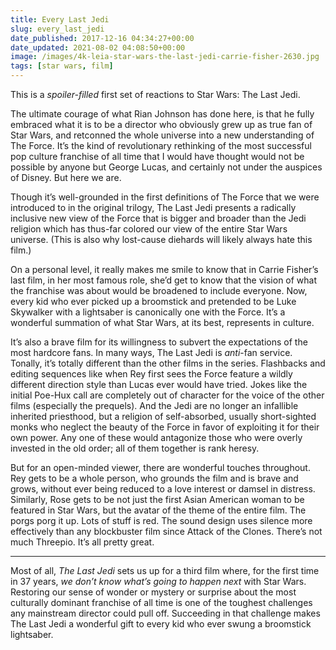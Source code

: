```yaml
---
title: Every Last Jedi
slug: every_last_jedi
date_published: 2017-12-16 04:34:27+00:00
date_updated: 2021-08-02 04:08:50+00:00
image: /images/4k-leia-star-wars-the-last-jedi-carrie-fisher-2630.jpg
tags: [star wars, film]
---
```

This is a *spoiler-filled* first set of reactions to Star Wars: The Last Jedi.

The ultimate courage of what Rian Johnson has done here, is that he fully embraced what it is to be a director who obviously grew up as true fan of Star Wars, and retconned the whole universe into a new understanding of The Force. It’s the kind of revolutionary rethinking of the most successful pop culture franchise of all time that I would have thought would not be possible by anyone but George Lucas, and certainly not under the auspices of Disney. But here we are.

Though it’s well-grounded in the first definitions of The Force that we were introduced to in the original trilogy, The Last Jedi presents a radically inclusive new view of the Force that is bigger and broader than the Jedi religion which has thus-far colored our view of the entire Star Wars universe. (This is also why lost-cause diehards will likely always hate this film.)

On a personal level, it really makes me smile to know that in Carrie Fisher’s last film, in her most famous role, she’d get to know that the vision of what the franchise was about would be broadened to include everyone. Now, every kid who ever picked up a broomstick and pretended to be Luke Skywalker with a lightsaber is canonically one with the Force. It’s a wonderful summation of what Star Wars, at its best, represents in culture.

It’s also a brave film for its willingness to subvert the expectations of the most hardcore fans. In many ways, The Last Jedi is *anti*-fan service. Tonally, it’s totally different than the other films in the series. Flashbacks and editing sequences like when Rey first sees the Force feature a wildly different direction style than Lucas ever would have tried. Jokes like the initial Poe-Hux call are completely out of character for the voice of the other films (especially the prequels). And the Jedi are no longer an infallible inherited priesthood, but a religion of self-absorbed, usually short-sighted monks who neglect the beauty of the Force in favor of exploiting it for their own power. Any one of these would antagonize those who were overly invested in the old order; all of them together is rank heresy.

But for an open-minded viewer, there are wonderful touches throughout. Rey gets to be a whole person, who grounds the film and is brave and grows, without ever being reduced to a love interest or damsel in distress. Similarly, Rose gets to be not just the first Asian American woman to be featured in Star Wars, but the avatar of the theme of the entire film. The porgs porg it up. Lots of stuff is red. The sound design uses silence more effectively than any blockbuster film since Attack of the Clones. There’s not much Threepio. It’s all pretty great.

---

Most of all, *The Last Jedi* sets us up for a third film where, for the first time in 37 years, *we don’t know what’s going to happen next* with Star Wars. Restoring our sense of wonder or mystery or surprise about the most culturally dominant franchise of all time is one of the toughest challenges any mainstream director could pull off. Succeeding in that challenge makes The Last Jedi a wonderful gift to every kid who ever swung a broomstick lightsaber.
